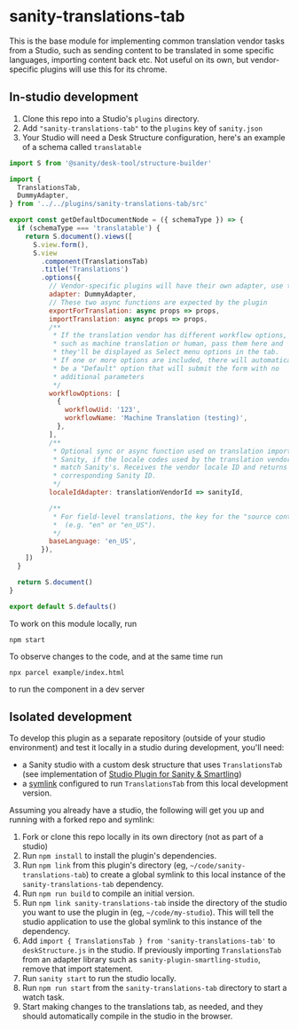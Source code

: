 # sanity-translations-tab

This is the base module for implementing common translation vendor tasks from a Studio, such as sending content to be translated in some specific languages, importing content back etc. Not useful on its own, but vendor-specific plugins will use this for its chrome.

## In-studio development

1. Clone this repo into a Studio's `plugins` directory.
2. Add `"sanity-translations-tab"` to the `plugins` key of `sanity.json`
3. Your Studio will need a Desk Structure configuration, here's an example of a schema called `translatable`

```js
import S from '@sanity/desk-tool/structure-builder'

import {
  TranslationsTab,
  DummyAdapter,
} from '../../plugins/sanity-translations-tab/src'

export const getDefaultDocumentNode = ({ schemaType }) => {
  if (schemaType === 'translatable') {
    return S.document().views([
      S.view.form(),
      S.view
        .component(TranslationsTab)
        .title('Translations')
        .options({
          // Vendor-specific plugins will have their own adapter, use this for dev
          adapter: DummyAdapter,
          // These two async functions are expected by the plugin
          exportForTranslation: async props => props,
          importTranslation: async props => props,
          /**
           * If the translation vendor has different workflow options,
           * such as machine translation or human, pass them here and
           * they'll be displayed as Select menu options in the tab.
           * If one or more options are included, there will automatically
           * be a "Default" option that will submit the form with no
           * additional parameters
           */
          workflowOptions: [
            {
              workflowUid: '123',
              workflowName: 'Machine Translation (testing)',
            },
          ],
          /**
           * Optional sync or async function used on translation import to
           * Sanity, if the locale codes used by the translation vendor don't
           * match Sanity's. Receives the vendor locale ID and returns the
           * corresponding Sanity ID.
           */
          localeIdAdapter: translationVendorId => sanityId,

          /**
           * For field-level translations, the key for the "source content"
           *  (e.g. "en" or "en_US").
           */
          baseLanguage: 'en_US',
        }),
    ])
  }

  return S.document()
}

export default S.defaults()
```

To work on this module locally, run

```
npm start
```

To observe changes to the code, and at the same time run

```
npx parcel example/index.html
```

to run the component in a dev server

## Isolated development

To develop this plugin as a separate repository (outside of your studio environment) and test it locally in a studio during development, you'll need:

- a Sanity studio with a custom desk structure that uses `TranslationsTab` (see implementation of [Studio Plugin for Sanity & Smartling](https://github.com/sanity-io/sanity-plugin-studio-smartling))
- a [symlink](https://medium.com/dailyjs/how-to-use-npm-link-7375b6219557) configured to run `TranslationsTab` from this local development version.

Assuming you already have a studio, the following will get you up and running with a forked repo and symlink:

1. Fork or clone this repo locally in its own directory (not as part of a studio)
2. Run `npm install` to install the plugin's dependencies.
3. Run `npm link` from this plugin's directory (eg, `~/code/sanity-translations-tab`) to create a global symlink to this local instance of the `sanity-translations-tab` dependency.
4. Run `npm run build` to compile an initial version.
5. Run `npm link sanity-translations-tab` inside the directory of the studio you want to use the plugin in (eg, `~/code/my-studio`). This will tell the studio application to use the global symlink to this instance of the dependency.
6. Add `import { TranslationsTab } from 'sanity-translations-tab'` to `deskStructure.js` in the studio. If previously importing `TranslationsTab` from an adapter library such as `sanity-plugin-smartling-studio`, remove that import statement.
7. Run `sanity start` to run the studio locally.
8. Run `npm run start` from the `sanity-translations-tab` directory to start a watch task.
9. Start making changes to the translations tab, as needed, and they should automatically compile in the studio in the browser.
